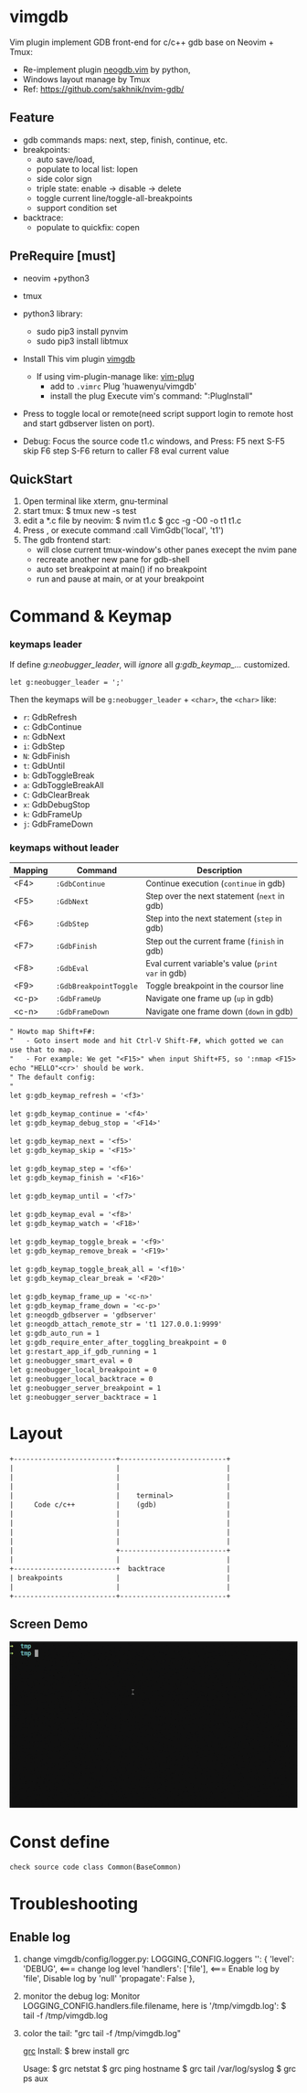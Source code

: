 # vimgdb
Vim plugin implement GDB front-end for c/c++ gdb base on Neovim + Tmux:
  - Re-implement plugin [neogdb.vim](https://github.com/huawenyu/neogdb.vim) by python,
  - Windows layout manage by Tmux
  - Ref: https://github.com/sakhnik/nvim-gdb/

## Feature
  - gdb commands maps: next, step, finish, continue, etc.
  - breakpoints:
    + auto save/load,
    + populate to local list: lopen
    + side color sign
    + triple state: enable -> disable -> delete
    + toggle current line/toggle-all-breakpoints
    + support condition set
  - backtrace:
    + populate to quickfix: copen


## PreRequire [must]
  - neovim +python3
  - tmux
  - python3 library:
    + sudo pip3 install pynvim
    + sudo pip3 install libtmux
  - Install This vim plugin [vimgdb](https://github.com/huawenyu/vimgdb)
    + If using vim-plugin-manage like: [vim-plug](https://github.com/junegunn/vim-plug)
      - add to `.vimrc`
        Plug 'huawenyu/vimgdb'
      - install the plug
        Execute vim's command: ":PlugInstall"

  - Press <F2> to toggle local or remote(need script support login to remote host and start gdbserver listen on port).
  - Debug:
    Focus the source code t1.c windows, and Press:
      F5   next
      S-F5 skip
      F6   step
      S-F6 return to caller
      F8   eval current value
    <end>

## QuickStart

1. Open terminal like xterm, gnu-terminal
2. start tmux:
	$ tmux new -s test
3. edit a *.c file by neovim:
	$ nvim t1.c
	$ gcc -g -O0 -o t1 t1.c
4. Press <F2>, or execute command
	:call VimGdb('local', 't1')
5. The gdb frontend start:
	- will close current tmux-window's other panes execept the nvim pane
	- recreate another new pane for gdb-shell
	- auto set breakpoint at main() if no breakpoint
	- run and pause at main, or at your breakpoint

# Command & Keymap

### keymaps leader

If define *g:neobugger_leader*, will *ignore* all *g:gdb_keymap_...* customized.

```vim
let g:neobugger_leader = ';'
```

Then the keymaps will be `g:neobugger_leader` + `<char>`, the `<char>` like:
  - `r`: GdbRefresh
  - `c`: GdbContinue
  - `n`: GdbNext
  - `i`: GdbStep
  - `N`: GdbFinish
  - `t`: GdbUntil
  - `b`: GdbToggleBreak
  - `a`: GdbToggleBreakAll
  - `C`: GdbClearBreak
  - `x`: GdbDebugStop
  - `k`: GdbFrameUp
  - `j`: GdbFrameDown

### keymaps without leader

| Mapping          | Command                              | Description                                                          |
|------------------|--------------------------------------|----------------------------------------------------------------------|
| &lt;F4&gt;       | `:GdbContinue`                       | Continue execution (`continue` in gdb)                               |
| &lt;F5&gt;       | `:GdbNext`                           | Step over the next statement (`next` in gdb)                         |
| &lt;F6&gt;       | `:GdbStep`                           | Step into the next statement (`step` in gdb)                         |
| &lt;F7&gt;       | `:GdbFinish`                         | Step out the current frame (`finish` in gdb)                         |
| &lt;F8&gt;       | `:GdbEval`                           | Eval current variable's value (`print var` in gdb)                   |
| &lt;F9&gt;       | `:GdbBreakpointToggle`               | Toggle breakpoint in the coursor line                                |
| &lt;c-p&gt;      | `:GdbFrameUp`                        | Navigate one frame up (`up` in gdb)                                  |
| &lt;c-n&gt;      | `:GdbFrameDown`                      | Navigate one frame down (`down` in gdb)                              |

```vim
" Howto map Shift+F#:
"   - Goto insert mode and hit Ctrl-V Shift-F#, which gotted we can use that to map.
"   - For example: We get "<F15>" when input Shift+F5, so ':nmap <F15> echo "HELLO"<cr>' should be work.
" The default config:
"
let g:gdb_keymap_refresh = '<f3>'

let g:gdb_keymap_continue = '<f4>'
let g:gdb_keymap_debug_stop = '<F14>'

let g:gdb_keymap_next = '<f5>'
let g:gdb_keymap_skip = '<F15>'

let g:gdb_keymap_step = '<f6>'
let g:gdb_keymap_finish = '<F16>'

let g:gdb_keymap_until = '<f7>'

let g:gdb_keymap_eval = '<f8>'
let g:gdb_keymap_watch = '<F18>'

let g:gdb_keymap_toggle_break = '<f9>'
let g:gdb_keymap_remove_break = '<F19>'

let g:gdb_keymap_toggle_break_all = '<f10>'
let g:gdb_keymap_clear_break = '<F20>'

let g:gdb_keymap_frame_up = '<c-n>'
let g:gdb_keymap_frame_down = '<c-p>'
let g:neogdb_gdbserver = 'gdbserver'
let g:neogdb_attach_remote_str = 't1 127.0.0.1:9999'
let g:gdb_auto_run = 1
let g:gdb_require_enter_after_toggling_breakpoint = 0
let g:restart_app_if_gdb_running = 1
let g:neobugger_smart_eval = 0
let g:neobugger_local_breakpoint = 0
let g:neobugger_local_backtrace = 0
let g:neobugger_server_breakpoint = 1
let g:neobugger_server_backtrace = 1
```

# Layout

```
+-------------------------+--------------------------+
|                         |                          |
|                         |                          |
|                         |                          |
|                         |    terminal>             |
|     Code c/c++          |    (gdb)                 |
|                         |                          |
|                         |                          |
|                         |                          |
|                         |                          |
|                         +--------------------------+
|                         |                          |
+-------------------------+  backtrace               |
| breakpoints             |                          |
|                         |                          |
+-------------------------+--------------------------+

```
## Screen Demo

[![screen](./screen.gif)](#features)

# Const define

	check source code class Common(BaseCommon)

# Troubleshooting

## Enable log

1. change vimgdb/config/logger.py:
	LOGGING_CONFIG.loggers
        '': {
            'level':     'DEBUG',    <=== change log level
            'handlers':  ['file'],   <=== Enable log by 'file', Disable log by 'null'
            'propagate': False
        },

2. monitor the debug log:
	Monitor LOGGING_CONFIG.handlers.file.filename, here is '/tmp/vimgdb.log':
	$ tail -f /tmp/vimgdb.log

3. color the tail: "grc tail -f /tmp/vimgdb.log"

	[grc](https://github.com/garabik/grc)
	Install:
	$ brew install grc

	Usage:
	$ grc netstat
	$ grc ping hostname
	$ grc tail /var/log/syslog
	$ grc ps aux

